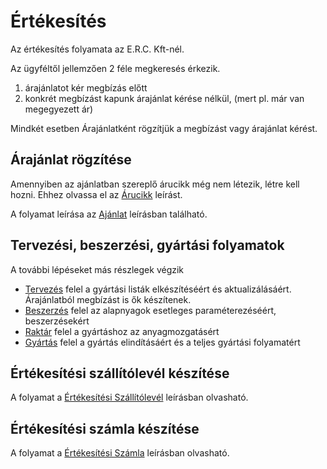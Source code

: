 # Értékesítés

Az értékesítés folyamata az E.R.C. Kft-nél.

Az ügyféltől jellemzően 2 féle megkeresés érkezik.

1. árajánlatot kér megbízás előtt
2. konkrét megbízást kapunk árajánlat kérése nélkül, (mert pl. már van megegyezett ár)

Mindkét esetben Árajánlatként rögzítjük a megbízást vagy árajánlat kérést.

## Árajánlat rögzítése

Amennyiben az ajánlatban szereplő árucikk még nem létezik, létre kell hozni. Ehhez olvassa el az [Árucikk](../torzsadatok/cikkek.md) leírást.

A folyamat leírása az [Ajánlat](ajanlat.md) leírásban található.

## Tervezési, beszerzési, gyártási folyamatok

A további lépéseket más részlegek végzik

- [Tervezés](../tervezes/index.md) felel a gyártási listák elkészítéséért és aktualizálásáért. Árajánlatból megbízást is ők készítenek.
- [Beszerzés](../beszerzes/index.md) felel az alapnyagok esetleges paraméterezéséért, beszerzésekért
- [Raktár](../raktarozas/index.md) felel a gyártáshoz az anyagmozgatásért
- [Gyártás](../gyartas/index.md) felel a gyártás elindításáért és a teljes gyártási folyamatért


## Értékesítési szállítólevél készítése

A folyamat a [Értékesítési Szállítólevél](szallitolevel.md) leírásban olvasható.

## Értékesítési számla készítése

A folyamat a [Értékesítési Számla](szamla.md) leírásban olvasható.





